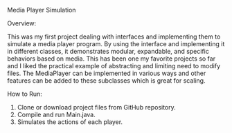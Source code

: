Media Player Simulation

Overview:

This was my first project dealing with interfaces and implementing them to simulate a media player program. By using the interface and implementing it in different classes, it demonstrates modular, expandable, and specific behaviors based on media. This has been one my favorite projects so far and I liked the practical example of abstracting and limiting need to modify files. The MediaPlayer can be implemented in various ways and other features can be added to these subclasses which is great for scaling. 

How to Run: 

1.	Clone or download project files from GitHub repository.
2.	Compile and run Main.java. 
3.	Simulates the actions of each player.
